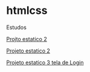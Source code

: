 # htmlcss
 Estudos

 <a href="https://joelbe-thiago.github.io/htmlcss/exercicios CEV/modulo 2/desafio d10/index.html">Projto estatico 2</a>

 <a href="https://joelbe-thiago.github.io/htmlcss/exercicios CEV/modulo 3/exercicio 3/cordel-moderno.html">Projeto estatico 2</a>

  <a href="https://joelbe-thiago.github.io/htmlcss/exercicios CEV/modulo 4/exercicio 4/index.html">Projeto estatico 3 tela de Login</a>